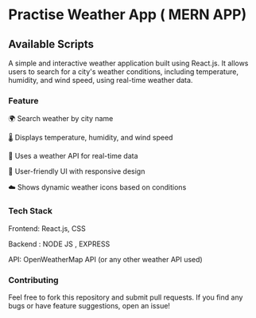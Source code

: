 # Practise Weather App ( MERN APP)



## Available Scripts
A simple and interactive weather application built using React.js. It allows users to search for a city's weather conditions, including temperature, humidity, and wind speed, using real-time weather data.

### Feature
🌍 Search weather by city name

🌡️ Displays temperature, humidity, and wind speed

📍 Uses a weather API for real-time data

🎨 User-friendly UI with responsive design

☁️ Shows dynamic weather icons based on conditions

### Tech Stack

Frontend: React.js, CSS

Backend : NODE JS , EXPRESS 

API: OpenWeatherMap API (or any other weather API used)

### Contributing

Feel free to fork this repository and submit pull requests. If you find any bugs or have feature suggestions, open an issue!